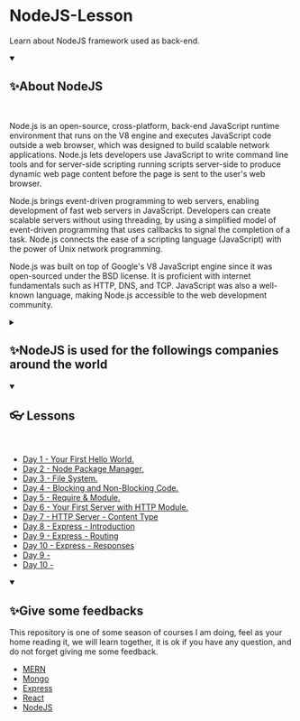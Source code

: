 # NodeJS-Lesson
Learn about NodeJS framework used as back-end.

<details open="">
  <summary><h2>✨About NodeJS</h2></summary>
  <br>
<p dir="auto">Node.js is an open-source, cross-platform, back-end JavaScript runtime environment that runs on the V8 engine and executes JavaScript code outside a web browser, which was designed to build scalable network applications. Node.js lets developers use JavaScript to write command line tools and for server-side scripting running scripts server-side to produce dynamic web page content before the page is sent to the user's web browser.

Node.js brings event-driven programming to web servers, enabling development of fast web servers in JavaScript. Developers can create scalable servers without using threading, by using a simplified model of event-driven programming that uses callbacks to signal the completion of a task. Node.js connects the ease of a scripting language (JavaScript) with the power of Unix network programming.

Node.js was built on top of Google's V8 JavaScript engine since it was open-sourced under the BSD license. It is proficient with internet fundamentals such as HTTP, DNS, and TCP. JavaScript was also a well-known language, making Node.js accessible to the web development community.
</p>
</details>


<details close="">
  <summary><h2>✨NodeJS is used for the followings companies around the world</h2></summary>
<p dir="auto">
  </br>
  <img src="https://www.techtic.com/wp-content/uploads/2021/03/top-companies-using-nodejs-in-2021.png" alt="EdwinCruz"  />
</p>
</details>

<details open="">
  <summary><h2>👓 Lessons</h2></summary>
<p dir="auto">
  </br>
  <ul>
    <li><a href="https://github.com/EdwinCruz13/NodeJS-Lesson/tree/main/Day%201">Day 1 - Your First Hello World.</a></li>
    <li><a href="https://github.com/EdwinCruz13/NodeJS-Lesson/tree/main/Day%202">Day 2 - Node Package Manager.</a></li>
    <li><a href="https://github.com/EdwinCruz13/NodeJS-Lesson/tree/main/Day%203">Day 3 - File System.</a></li>
    <li><a href="https://github.com/EdwinCruz13/NodeJS-Lesson/tree/main/Day%204">Day 4 - Blocking and Non-Blocking Code. </a></li>
    <li><a href="https://github.com/EdwinCruz13/NodeJS-Lesson/tree/main/Day%205">Day 5 - Require & Module. </a></li>
    <li><a href="https://github.com/EdwinCruz13/NodeJS-Lesson/tree/main/Day%206">Day 6 - Your First Server with HTTP Module.</a></li>
    <li><a href="https://github.com/EdwinCruz13/NodeJS-Lesson/tree/main/Day%207">Day 7 - HTTP Server - Content Type</a></li>
    <li><a href="https://github.com/EdwinCruz13/NodeJS-Lesson/tree/main/Day%208">Day 8 - Express - Introduction</a></li>
    <li><a href="https://github.com/EdwinCruz13/NodeJS-Lesson/tree/main/Day%209">Day 9 - Express - Routing</a></li>
    <li><a href="https://github.com/EdwinCruz13/NodeJS-Lesson/tree/main/Day%2010">Day 10 - Express - Responses</a></li>
    <li><a href="#">Day 9 - </a></li>
    <li><a href="#">Day 10 - </a></li>
  </ul>

</p>
</details>


<details open="">
  <summary><h2>✨Give some feedbacks</h2></summary>
<p dir="auto">
  This repository is one of some season of courses I am doing, feel as your home reading it, we will learn together, it is ok if you have any question, and do not forget giving me some feedback.
  </br>
  <ul>
    <li><a href="https://github.com/EdwinCruz13/MERN">MERN</a></li>
    <li><a href="#">Mongo</a></li>
    <li><a href="#">Express</a></li>
    <li><a href="#">React</a></li>
    <li><a href="https://github.com/EdwinCruz13/NodeJS-Lesson">NodeJS</a></li>
  </ul>

</p>
</details>

